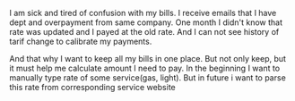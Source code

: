 I am sick and tired of confusion with my bills. I receive emails that I have dept and overpayment from same company. One month I didn't know that rate was updated and I payed at the old rate. And I can not see history of tarif change to calibrate my payments.

And that why I want to keep all my bills in one place. But not only keep, but it must help me calculate amount I need to pay. In the beginning I want to manually type rate of some service(gas, light). But in future i want to parse this rate from corresponding service website
